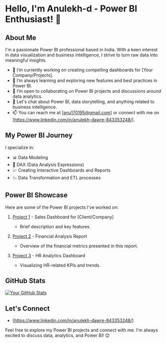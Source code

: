 # Hello, I'm Anulekh-d - Power BI Enthusiast! 👋

## About Me

I'm a passionate Power BI professional based in India. With a keen interest in data visualization and business intelligence, I strive to turn raw data into meaningful insights.

- 🔭 I’m currently working on creating compelling dashboards for [Your Company/Projects].
- 🌱 I’m always learning and exploring new features and best practices in Power BI.
- 👯 I’m open to collaborating on Power BI projects and discussions around data analytics.
- 💬 Let's chat about Power BI, data storytelling, and anything related to business intelligence.
- 📫 You can reach me at [anu170195@gmail.com] or connect with me on [https://www.linkedin.com/in/anulekh-dawre-843353248/].

## My Power BI Journey

I specialize in:

- 📊 Data Modeling
- 🚀 DAX (Data Analysis Expressions)
- 📈 Creating Interactive Dashboards and Reports
- 📉 Data Transformation and ETL processes

## Power BI Showcase

Here are some of the Power BI projects I've worked on:

1. [Project 1](link-to-project-1) - Sales Dashboard for [Client/Company]
   - Brief description and key features.

2. [Project 2](link-to-project-2) - Financial Analysis Report
   - Overview of the financial metrics presented in this report.

3. [Project 3](link-to-project-3) - HR Analytics Dashboard
   - Visualizing HR-related KPIs and trends.

## GitHub Stats

[![Your GitHub Stats](https://github-readme-stats.vercel.app/api?username=your-username&show_icons=true&count_private=true&hide=contribs,prs)](https://github.com/anuraghazra/github-readme-stats)

## Let's Connect

- [https://www.linkedin.com/in/anulekh-dawre-843353248/]


Feel free to explore my Power BI projects and connect with me. I'm always excited to discuss data, analytics, and Power BI! 😊


<!---
Anulekh-d/Anulekh-d is a ✨ special ✨ repository because its `README.md` (this file) appears on your GitHub profile.
You can click the Preview link to take a look at your changes.
--->


